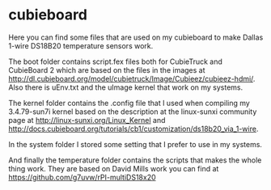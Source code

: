 # cubieboard
Here you can find some files that are used on my cubieboard to make Dallas 1-wire DS18B20 temperature sensors work.

The boot folder contains script.fex files both for CubieTruck and CubieBoard 2 which are based on the files in the images at http://dl.cubieboard.org/model/cubietruck/Image/Cubieez/cubieez-hdmi/. Also there is uEnv.txt and the uImage kernel that work on my systems. 

The kernel folder contains the .config file that I used when compiling my 3.4.79-sun7i kernel based on the description at the linux-sunxi community page at http://linux-sunxi.org/Linux_Kernel and http://docs.cubieboard.org/tutorials/cb1/customization/ds18b20_via_1-wire.

In the system folder I stored some setting that I prefer to use in my systems.

And finally the temperature folder contains the scripts that makes the whole thing work. They are based on David Mills work you can find at https://github.com/g7uvw/rPI-multiDS18x20
